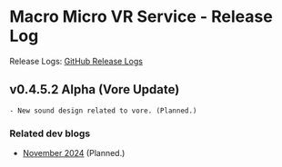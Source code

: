 # Macro Micro VR Service - Release Log
Release Logs: [GitHub Release Logs](https://github.com/xavier150/MMVS/wiki/Release-logs)


##  v0.4.5.2 Alpha (Vore Update)
    - New sound design related to vore. (Planned.)


### Related dev blogs
- [November 2024](https://www.bleuraven.fr/mmvs/devblog/november-2024) (Planned.)
